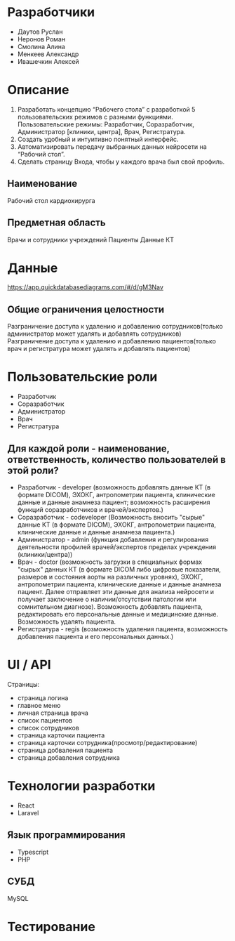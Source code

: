 # Разработчики
* Даутов Руслан 
* Неронов Роман 
* Смолина Алина 
* Менкеев Александр 
* Ивашечкин Алексей 
# Описание
1. Разработать концепцию “Рабочего стола” с разработкой 5 пользовательских режимов с разными функциями. Пользовательские режимы: Разработчик, Соразработчик, Администратор [клиники, центра], Врач, Регистратура.
2. Создать удобный и интуитивно понятный интерфейс.
3. Автоматизировать передачу выбранных данных нейросети на “Рабочий стол”.
4. Сделать страницу Входа, чтобы у каждого врача был свой профиль.
## Наименование
Рабочий стол кардиохирурга
## Предметная область
Врачи и сотрудники учреждений
Пациенты
Данные КТ
# Данные
https://app.quickdatabasediagrams.com/#/d/gM3Nav
## Общие ограничения целостности
Разграничение доступа к удалению и добавлению сотрудников(только администратор может удалять и добавлять сотрудников)
Разграничение доступа к удалению и добавлению пациентов(только врач и регистратура может удалять и добавлять пациентов)
# Пользовательские роли
* Разработчик
* Соразработчик
* Администратор
* Врач
* Регистратура
## Для каждой роли - наименование, ответственность, количество пользователей в этой роли?
* Разработчик - developer (возможность добавлять данные КТ (в формате DICOM), ЭХОКГ, антропометрии пациента, клинические данные и данные анамнеза пациент; возможность расширения функций соразработчиков и врачей/экспертов.)
* Соразработчик - codeveloper (Возможность вносить "сырые" данные КТ (в формате DICOM), ЭХОКГ, антропометрии пациента, клинические данные и данные анамнеза пациента.)
* Администратор - admin (функция добавления и регулирования деятельности профилей врачей/экспертов пределах учреждения (клиники/центра))
* Врач - doctor (возможность загрузки в специальных формах  "сырых" данных КТ (в формате DICOM либо цифровые показатели, размеров и состояния аорты на различных уровнях), ЭХОКГ, антропометрии пациента, клинические данные и данные анамнеза пациент. Далее отправляет эти данные для анализа нейросети и получает заключение о наличии/отсутствии патологии или сомнительном диагнозе). Возможность добавлять пациента, редактировать его персональные данные и медицинские данные. Возможность удалять пациента.
* Регистратура - regis (возможность удаления пациента, возможность добавления пациента и его персональных данных.)

# UI / API
Страницы:
* страница логина
* главное меню
* личная страница врача
* список пациентов
* список сотрудников
* страница карточки пациента
* страница карточки сотрудника(просмотр/редактирование)
* страница добваления пациента
* страница добавления сотрудника

# Технологии разработки
* React
* Laravel
## Язык программирования
* Typescript
* PHP
## СУБД
MySQL
# Тестирование
